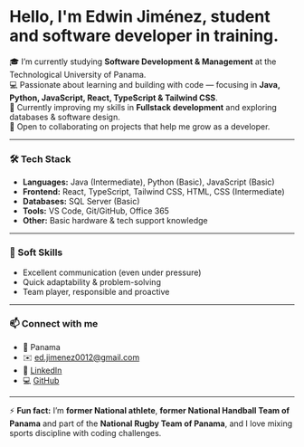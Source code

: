 # Hello, I'm Edwin Jiménez, student and software developer in training.

🎓 I’m currently studying **Software Development & Management** at the Technological University of Panama.  
💻 Passionate about learning and building with code — focusing in **Java, Python, JavaScript, React, TypeScript & Tailwind CSS**.  
🌱 Currently improving my skills in **Fullstack development** and exploring databases & software design.  
🤝 Open to collaborating on projects that help me grow as a developer.  

---

### 🛠️ Tech Stack  

- **Languages:** Java (Intermediate), Python (Basic), JavaScript (Basic)  
- **Frontend:** React, TypeScript, Tailwind CSS, HTML, CSS  (Intermediate)
- **Databases:** SQL Server (Basic)  
- **Tools:** VS Code, Git/GitHub, Office 365  
- **Other:** Basic hardware & tech support knowledge  


---

### 🌟 Soft Skills  
- Excellent communication (even under pressure)  
- Quick adaptability & problem-solving  
- Team player, responsible and proactive  

---

### 📫 Connect with me  
- 📍 Panama  
- ✉️ [ed.jimenez0012@gmail.com](mailto:ed.jimenez0012@gmail.com)
- 🔗 [LinkedIn](https://www.linkedin.com/in/edwin-jim%C3%A9nez12/) 
- 💻 [GitHub](https://github.com/Edwin-Jimenez12)

---

⚡ **Fun fact:** I’m **former National athlete**, **former National Handball Team of Panama** and part of the **National Rugby Team of Panama**, and I love mixing sports discipline with coding challenges.  
